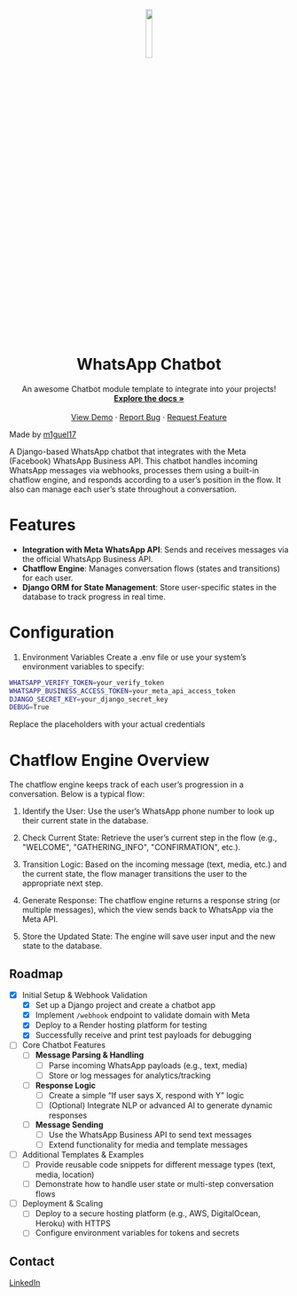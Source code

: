 <div align="center">
  <a>
    <img src="https://github.com/user-attachments/assets/141434ef-3204-4cdf-9e1b-c3eae4e25713" style="width:15%; height:auto;">
  </a>
  <h1 align="center">WhatsApp Chatbot</h1>

  <p align="center">
    An awesome Chatbot module template to integrate into your projects!
    <br />
    <a href="https://github.com/m1guel17/WhatsApp_Chatbot"><strong>Explore the docs »</strong></a>
    <br />
    <br />
    <a href="https://github.com/m1guel17/WhatsApp_Chatbot">View Demo</a>
    &middot;
    <a href="https://github.com/m1guel17/WhatsApp_Chatbot">Report Bug</a>
    &middot;
    <a href="https://github.com/m1guel17/WhatsApp_Chatbot">Request Feature</a>
  </p>
</div>

Made by [m1guel17](https://github.com/m1guel17)
<!--
    <img src="https://github.com/user-attachments/assets/ff5b782f-778f-427a-9b76-6742eb4d7836" style="width:25%; height:auto;">
<img src="https://github.com/user-attachments/assets/0c1c6f44-ee0d-4dfd-a9f5-a0613f802231" style="width:100%; height:auto;">
<img src="https://github.com/user-attachments/assets/79c497be-7242-4bcc-a740-e620d52d8c61" style="width:10%; height:auto;">
<img src="https://github.com/user-attachments/assets/1aa1eb45-9437-4600-9df0-03d095a290b5" style="width:10%; height:auto;">
-->
A Django-based WhatsApp chatbot that integrates with the Meta (Facebook) WhatsApp Business API. This chatbot handles incoming WhatsApp messages via webhooks, processes them using a built-in chatflow engine, and responds according to a user’s position in the flow. It also can manage each user’s state throughout a conversation.
<br>

# Features
- **Integration with Meta WhatsApp API**: Sends and receives messages via the official WhatsApp Business API.
- **Chatflow Engine**: Manages conversation flows (states and transitions) for each user.
- **Django ORM for State Management**: Store user-specific states in the database to track progress in real time.

# Configuration
1. Environment Variables
Create a .env file or use your system’s environment variables to specify:
```bash
WHATSAPP_VERIFY_TOKEN=your_verify_token
WHATSAPP_BUSINESS_ACCESS_TOKEN=your_meta_api_access_token
DJANGO_SECRET_KEY=your_django_secret_key
DEBUG=True
```
Replace the placeholders with your actual credentials

# Chatflow Engine Overview
The chatflow engine keeps track of each user’s progression in a conversation. Below is a typical flow:
1. Identify the User: Use the user’s WhatsApp phone number to look up their current state in the database.

2. Check Current State: Retrieve the user’s current step in the flow (e.g., "WELCOME", "GATHERING_INFO", "CONFIRMATION", etc.).

3. Transition Logic: Based on the incoming message (text, media, etc.) and the current state, the flow manager transitions the user to the appropriate next step.

4. Generate Response: The chatflow engine returns a response string (or multiple messages), which the view sends back to WhatsApp via the Meta API.

5. Store the Updated State: The engine will save user input and the new state to the database.

## Roadmap
- [x] Initial Setup & Webhook Validation
    - [x] Set up a Django project and create a chatbot app
    - [x] Implement `/webhook` endpoint to validate domain with Meta
    - [x] Deploy to a Render hosting platform for testing
    - [x] Successfully receive and print test payloads for debugging

- [ ] Core Chatbot Features
  - [ ] **Message Parsing & Handling**  
    - [ ] Parse incoming WhatsApp payloads (e.g., text, media)  
    - [ ] Store or log messages for analytics/tracking  
  - [ ] **Response Logic**  
    - [ ] Create a simple “If user says X, respond with Y” logic  
    - [ ] (Optional) Integrate NLP or advanced AI to generate dynamic responses  
  - [ ] **Message Sending**  
    - [ ] Use the WhatsApp Business API to send text messages  
    - [ ] Extend functionality for media and template messages  

- [ ] Additional Templates & Examples
  - [ ] Provide reusable code snippets for different message types (text, media, location)
  - [ ] Demonstrate how to handle user state or multi-step conversation flows

- [ ] Deployment & Scaling
  - [ ] Deploy to a secure hosting platform (e.g., AWS, DigitalOcean, Heroku) with HTTPS
  - [ ] Configure environment variables for tokens and secrets

## Contact
[LinkedIn](https://www.linkedin.com/in/miguel-esteban-flores-sierra/)
